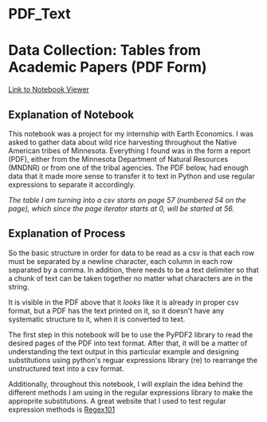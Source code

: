 # PDF_Text
# Data Collection: Tables from Academic Papers (PDF Form)

<a href = "http://nbviewer.jupyter.org/github/aboomer07/PDF_Text/blob/master/MNDNR-Natural_Wild_Rice_Notebook.ipynb?flush_cache=False" target="_blank">Link to Notebook Viewer</a>

## Explanation of Notebook

This notebook was a project for my internship with Earth Economics. I was asked to gather data about wild rice harvesting throughout the Native American tribes of Minnesota. Everything I found was in the form a report (PDF), either from the Minnesota Department of Natural Resources (MNDNR) or from one of the tribal agencies. The PDF below, had enough data that it made more sense to transfer it to text in Python and use regular expressions to separate it accordingly.

*The table I am turning into a csv starts on page 57 (numbered 54 on the page), which since the page iterator starts at 0, will be started at 56.*

## Explanation of Process

So the basic structure in order for data to be read as a csv is that each row must be separated by a newline character, each column in each row separated by a comma. In addition, there needs to be a text delimiter so that a chunk of text can be taken together no matter what characters are in the string. 

It is visible in the PDF above that it *looks* like it is already in proper csv format, but a PDF has the text printed on it, so it doesn't have any systematic structure to it, when it is converted to text.

The first step in this notebook will be to use the PyPDF2 library to read the desired pages of the PDF into text format. After that, it will be a matter of understanding the text output in this particular example and designing substitutions using python's reguar expressions library (re) to rearrange the unstructured text into a csv format.

Additionally, throughout this notebook, I will explain the idea behind the different methods I am using in the regular expressions library to make the approprite substitutions. A great website that I used to test regular expression methods is [Regex101](<https://regex101.com/>)
